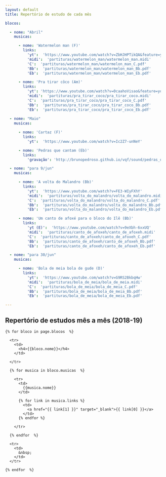 ```yaml
---
layout: default
title: Repertório de estudo de cada mês

blocos:

  - nome: "Abril"
    musicas:

      - nome: 'Watermelon man (F)'
        links:
          'yt':  'https://www.youtube.com/watch?v=ZbHJHPTikQA&feature=youtu.be'
          'midi':  'partituras/watermelon_man/watermelon_man.midi' 
          'C':  'partituras/watermelon_man/watermelon_man_C.pdf'          
          'Bb':  'partituras/watermelon_man/watermelon_man_Bb.pdf'          
          'Eb':  'partituras/watermelon_man/watermelon_man_Eb.pdf'                    

      - nome: 'Pra tirar côco (Am)'
        links:
          'yt': 'https://www.youtube.com/watch?v=0caahoVisao&feature=youtu.be'
          'midi':  'partituras/pra_tirar_coco/pra_tirar_coco.midi' 
          'C':  'partituras/pra_tirar_coco/pra_tirar_coco_C.pdf'          
          'Bb':  'partituras/pra_tirar_coco/pra_tirar_coco_Bb.pdf'          
          'Eb':  'partituras/pra_tirar_coco/pra_tirar_coco_Eb.pdf'                    
          
  - nome: "Maio"
    musicas:

      - nome: 'Cartaz (F)'
        links:
          'yt':  'https://www.youtube.com/watch?v=Ic2Z7-unNeY'

      - nome: 'Pedras que cantam (Eb)'
        links:
          'gravação': 'http://brunopedroso.github.io/vqf/sound/pedras_que_cantam.mpeg'

  - nome: "para 9/jun"
    musicas:

      - nome: 'A volta do Malandro (Bb)'
        links:
          'yt':  'https://www.youtube.com/watch?v=FE3-WIyFXhY'
          'midi':  'partituras/volta_do_malandro/volta_do_malandro.midi' 
          'C':  'partituras/volta_do_malandro/volta_do_malandro_C.pdf'          
          'Bb':  'partituras/volta_do_malandro/volta_do_malandro_Bb.pdf'          
          'Eb':  'partituras/volta_do_malandro/volta_do_malandro_Eb.pdf'     

      - nome: 'Um canto de afoxé para o bloco do Ilê (Bb)'
        links:
          'yt (E)':  'https://www.youtube.com/watch?v=9eXbh-6xxUQ'
          'midi':  'partituras/canto_de_afoxeh/canto_de_afoxeh.midi' 
          'C':  'partituras/canto_de_afoxeh/canto_de_afoxeh_C.pdf'
          'Bb':  'partituras/canto_de_afoxeh/canto_de_afoxeh_Bb.pdf'
          'Eb':  'partituras/canto_de_afoxeh/canto_de_afoxeh_Eb.pdf'

  - nome: "para 30/jun"
    musicas:

      - nome: 'Bola de meia bola de gude (D)'
        links:
          'yt':  'https://www.youtube.com/watch?v=G9RS2BkbqHw'
          'midi':  'partituras/bola_de_meia/bola_de_meia.midi' 
          'C':  'partituras/bola_de_meia/bola_de_meia_C.pdf'          
          'Bb':  'partituras/bola_de_meia/bola_de_meia_Bb.pdf'          
          'Eb':  'partituras/bola_de_meia/bola_de_meia_Eb.pdf'                    

---
```




<style type="text/css" media="screen">
  td {
    padding: 5px 10px;
  }

  h4 {
    font-size: 1.5em;
    font-weight: bold;
    margin-top:30px;
  }
</style>


## Repertório de estudos mês a mês (2018-19)

  <table>

    {% for bloco in page.blocos  %}

      <tr>
        <td>
          <h4>{{bloco.nome}}</h4>
        </td>

<!--         {% if bloco.musicas  %}
          <td colspan='3'>
            Partituras
          </td>
        {% endif %}
 -->
      </tr>

      {% for musica in bloco.musicas  %}

        <tr>
          <td>
            {{musica.nome}}
          </td>

          {% for link in musica.links %}
            <td>
              <a href="{{ link[1] }}" target="_blank">{{ link[0] }}</a>
            </td>
          {% endfor %}

        </tr>

      {% endfor  %}

      <tr>
        <td>
          &nbsp;
        </td>
      </tr>

    {% endfor  %}


  </table>

  <br/>
  <br/>
  <br/>
  <br/>
  <br/>
  <br/>

